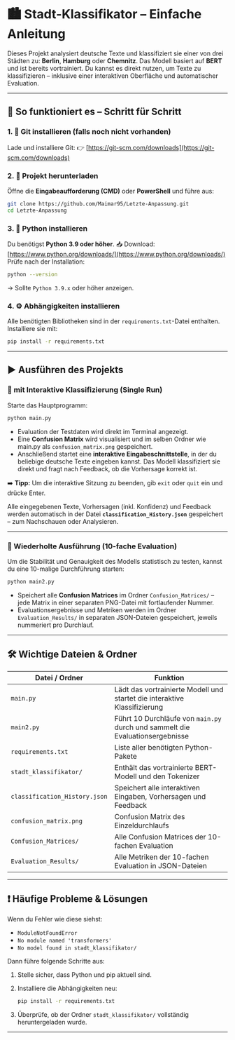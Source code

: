 # 🏙️ Stadt-Klassifikator – Einfache Anleitung

Dieses Projekt analysiert deutsche Texte und klassifiziert sie einer von drei Städten zu: **Berlin**, **Hamburg** oder **Chemnitz**.
Das Modell basiert auf **BERT** und ist bereits vortrainiert. Du kannst es direkt nutzen, um Texte zu klassifizieren – inklusive einer interaktiven Oberfläche und automatischer Evaluation.

---

## 🚀 So funktioniert es – Schritt für Schritt

### 1. 🔽 Git installieren (falls noch nicht vorhanden)

Lade und installiere Git:
👉 [https://git-scm.com/downloads](https://git-scm.com/downloads)

### 2. 📂 Projekt herunterladen

Öffne die **Eingabeaufforderung (CMD)** oder **PowerShell** und führe aus:

```bash
git clone https://github.com/Maimar95/Letzte-Anpassung.git
cd Letzte-Anpassung
```

### 3. 🐍 Python installieren

Du benötigst **Python 3.9 oder höher**.
📥 Download: [https://www.python.org/downloads/](https://www.python.org/downloads/)
Prüfe nach der Installation:

```bash
python --version
```

→ Sollte `Python 3.9.x` oder höher anzeigen.

### 4. ⚙️ Abhängigkeiten installieren

Alle benötigten Bibliotheken sind in der `requirements.txt`-Datei enthalten. Installiere sie mit:

```bash
pip install -r requirements.txt
```

---

## ▶️ Ausführen des Projekts

### 🔹 mit Interaktive Klassifizierung (Single Run)

Starte das Hauptprogramm:

```bash
python main.py
```

* Evaluation der Testdaten wird direkt im Terminal angezeigt.
* Eine **Confusion Matrix** wird visualisiert und im selben Ordner wie main.py als `confusion_matrix.png` gespeichert.
* Anschließend startet eine **interaktive Eingabeschnittstelle**, in der du beliebige deutsche Texte eingeben kannst. Das Modell klassifiziert sie direkt und fragt nach Feedback, ob die Vorhersage korrekt ist.

➡️ **Tipp:** Um die interaktive Sitzung zu beenden, gib `exit` oder `quit` ein und drücke Enter.

Alle eingegebenen Texte, Vorhersagen (inkl. Konfidenz) und Feedback werden automatisch in der Datei **`classification_History.json`** gespeichert – zum Nachschauen oder Analysieren.

---

### 🔹 Wiederholte Ausführung (10-fache Evaluation)

Um die Stabilität und Genauigkeit des Modells statistisch zu testen, kannst du eine 10-malige Durchführung starten:

```bash
python main2.py
```

* Speichert alle **Confusion Matrices** im Ordner `Confusion_Matrices/` – jede Matrix in einer separaten PNG-Datei mit fortlaufender Nummer.
* Evaluationsergebnisse und Metriken werden im Ordner `Evaluation_Results/` in separaten JSON-Dateien gespeichert, jeweils nummeriert pro Durchlauf.

---

## 🛠️ Wichtige Dateien & Ordner

| Datei / Ordner                | Funktion                                                                      |
| ----------------------------- | ----------------------------------------------------------------------------- |
| `main.py`                     | Lädt das vortrainierte Modell und startet die interaktive Klassifizierung     |
| `main2.py`                    | Führt 10 Durchläufe von `main.py` durch und sammelt die Evaluationsergebnisse |
| `requirements.txt`            | Liste aller benötigten Python-Pakete                                          |
| `stadt_klassifikator/`        | Enthält das vortrainierte BERT-Modell und den Tokenizer                       |
| `classification_History.json` | Speichert alle interaktiven Eingaben, Vorhersagen und Feedback                |
| `confusion_matrix.png`        | Confusion Matrix des Einzeldurchlaufs                                         |
| `Confusion_Matrices/`         | Alle Confusion Matrices der 10-fachen Evaluation                              |
| `Evaluation_Results/`         | Alle Metriken der 10-fachen Evaluation in JSON-Dateien                        |



---

## ❗ Häufige Probleme & Lösungen

Wenn du Fehler wie diese siehst:

* `ModuleNotFoundError`
* `No module named 'transformers'`
* `No model found in stadt_klassifikator/`

Dann führe folgende Schritte aus:

1. Stelle sicher, dass Python und pip aktuell sind.
2. Installiere die Abhängigkeiten neu:

   ```bash
   pip install -r requirements.txt
   ```
3. Überprüfe, ob der Ordner `stadt_klassifikator/` vollständig heruntergeladen wurde.

---
